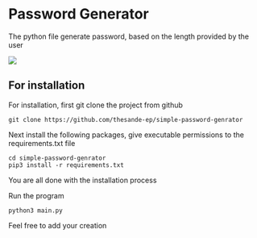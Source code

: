# Password Generator
The python file generate password, based on the length provided by the user

<img src="https://www.ccsipro.com/wp-content/uploads/2023/05/iStock-808424876-scaled.jpg"></img><br>

## For installation

For installation, first git clone the project from github

```
git clone https://github.com/thesande-ep/simple-password-genrator
```

Next install the following packages, give executable permissions to the requirements.txt file

```
cd simple-password-genrator
pip3 install -r requirements.txt
```
You are all done with the installation process

Run the program
```
python3 main.py
```

Feel free to add your creation